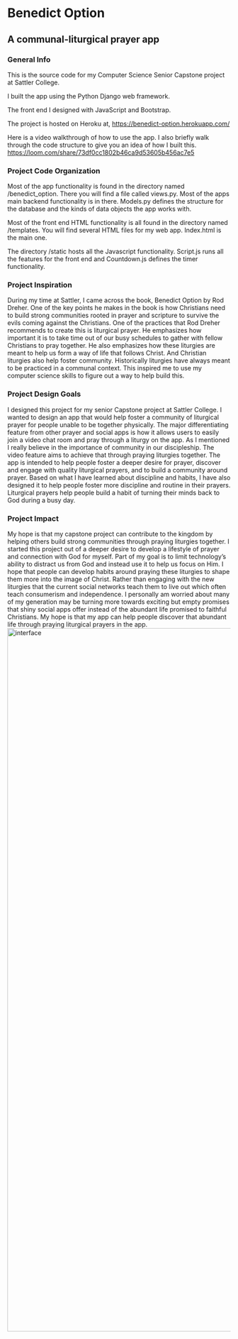 # Benedict Option
## A communal-liturgical prayer app

### General Info
This is the source code for my Computer Science Senior Capstone project at Sattler College.

I built the app using the Python Django web framework. 

The front end I designed with JavaScript and Bootstrap.

The project is hosted on Heroku at, 
https://benedict-option.herokuapp.com/

Here is a video walkthrough of how to use the app. I also briefly walk through the code structure to give you an idea of how I built this. 
https://loom.com/share/73df0cc1802b46ca9d53605b456ac7e5

### Project Code Organization
Most of the app functionality is found in the directory named /benedict_option. There you will find a file called views.py. Most of the apps
main backend functionality is in there. Models.py defines the structure for the database and the kinds of data objects the app works with. 

Most of the front end HTML functionality is all found in the directory named /templates. You will find several HTML files for my web app. Index.html is the main one.

The directory /static hosts all the Javascript functionality. Script.js runs all the features for the front end and Countdown.js defines the timer functionality. 

### Project Inspiration
During my time at Sattler, I came across the book, Benedict Option by Rod Dreher. One of the key points he makes in the book is how Christians need to build strong communities rooted in prayer and scripture to survive the evils coming against the Christians. One of the practices that Rod Dreher recommends to create this is liturgical prayer. He emphasizes how important it is to take time out of our busy schedules to gather with fellow Christians to pray together. He also emphasizes how these liturgies are meant to help us form a way of life that follows Christ. And Christian liturgies also help foster community.  Historically liturgies have always meant to be practiced in a communal context. This inspired me to use my computer science skills to figure out a way to help build this. 

### Project Design Goals
I designed this project for my senior Capstone project at Sattler College. I wanted to design an app that would help foster a community of liturgical prayer for people unable to be together physically. The major differentiating feature from other prayer and social apps is how it allows users to easily join a video chat room and pray through a liturgy on the app. As I mentioned I really believe in the importance of community in our discipleship. The video feature aims to achieve that through praying liturgies together. The app is intended to help people foster a deeper desire for prayer, discover and engage with quality liturgical prayers, and to build a community around prayer. Based on what I have learned about discipline and habits, I have also designed it to help people foster more discipline and routine in their prayers. Liturgical prayers help people build a habit of turning their minds back to God during a busy day. 

### Project Impact
My hope is that my capstone project can contribute to the kingdom by helping others build strong communities through praying liturgies together. I started this project out of a deeper desire to develop a lifestyle of prayer and connection with God for myself. Part of my goal is to limit technology’s ability to distract us from God and instead use it to help us focus on Him. I hope that people can develop habits around praying these liturgies to shape them more into the image of Christ. Rather than engaging with the new liturgies that the current social networks teach them to live out which often teach consumerism and independence. I personally am worried about many of my generation may be turning more towards exciting but empty promises that shiny social apps offer instead of the abundant life promised to faithful Christians. My hope is that my app can help people discover that abundant life through praying liturgical prayers in the app. 
<img width="1586" alt="interface" src="https://user-images.githubusercontent.com/47441158/193173899-814ce1a8-cfb5-4c29-a616-a383ad17d4d3.png">





